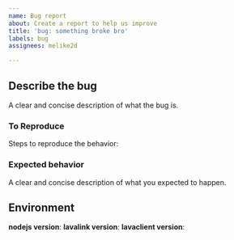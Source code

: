 ```yaml
---
name: Bug report
about: Create a report to help us improve
title: 'bug: something broke bro'
labels: bug
assignees: melike2d

---
```


## Describe the bug

A clear and concise description of what the bug is.

### To Reproduce

Steps to reproduce the behavior:


### Expected behavior

A clear and concise description of what you expected to happen.

## Environment

**nodejs version**: 
**lavalink version**: 
**lavaclient version**:
